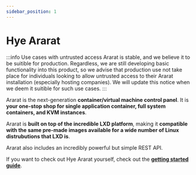 ```yaml
---
sidebar_position: 1
---
```


# Hye Ararat
:::info Use cases with untrusted access
Ararat is stable, and we believe it to be suitible for production. Regardless, we are still developing basic functionality into this product, so we advise that production use not take place for individuals looking to allow untrusted access to their Ararat installation (especially hosting companies). We will update this notice when we deem it suitible for such use cases.
:::

Ararat is the next-generation **container/virtual machine control panel**. It is **your one-stop shop for single application container, full system containers, and KVM instances**.

Ararat is **built on top of the incredible LXD platform**, making it **compatible with the same pre-made images available for a wide number of Linux distrubutions that LXD is**.

Ararat also includes an incredibly powerful but simple REST API.

If you want to check out Hye Ararat yourself, check out the **[getting started guide](category/getting-started)**.
